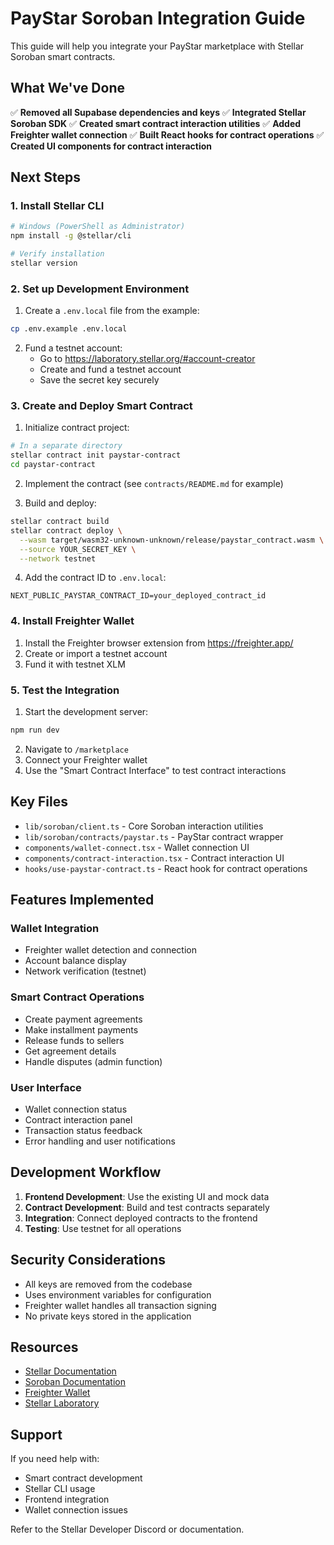 # PayStar Soroban Integration Guide

This guide will help you integrate your PayStar marketplace with Stellar Soroban smart contracts.

## What We've Done

✅ **Removed all Supabase dependencies and keys**
✅ **Integrated Stellar Soroban SDK**
✅ **Created smart contract interaction utilities**
✅ **Added Freighter wallet connection**
✅ **Built React hooks for contract operations**
✅ **Created UI components for contract interaction**

## Next Steps

### 1. Install Stellar CLI

```bash
# Windows (PowerShell as Administrator)
npm install -g @stellar/cli

# Verify installation
stellar version
```

### 2. Set up Development Environment

1. Create a `.env.local` file from the example:
```bash
cp .env.example .env.local
```

2. Fund a testnet account:
   - Go to https://laboratory.stellar.org/#account-creator
   - Create and fund a testnet account
   - Save the secret key securely

### 3. Create and Deploy Smart Contract

1. Initialize contract project:
```bash
# In a separate directory
stellar contract init paystar-contract
cd paystar-contract
```

2. Implement the contract (see `contracts/README.md` for example)

3. Build and deploy:
```bash
stellar contract build
stellar contract deploy \
  --wasm target/wasm32-unknown-unknown/release/paystar_contract.wasm \
  --source YOUR_SECRET_KEY \
  --network testnet
```

4. Add the contract ID to `.env.local`:
```
NEXT_PUBLIC_PAYSTAR_CONTRACT_ID=your_deployed_contract_id
```

### 4. Install Freighter Wallet

1. Install the Freighter browser extension from https://freighter.app/
2. Create or import a testnet account
3. Fund it with testnet XLM

### 5. Test the Integration

1. Start the development server:
```bash
npm run dev
```

2. Navigate to `/marketplace`
3. Connect your Freighter wallet
4. Use the "Smart Contract Interface" to test contract interactions

## Key Files

- `lib/soroban/client.ts` - Core Soroban interaction utilities
- `lib/soroban/contracts/paystar.ts` - PayStar contract wrapper
- `components/wallet-connect.tsx` - Wallet connection UI
- `components/contract-interaction.tsx` - Contract interaction UI
- `hooks/use-paystar-contract.ts` - React hook for contract operations

## Features Implemented

### Wallet Integration
- Freighter wallet detection and connection
- Account balance display
- Network verification (testnet)

### Smart Contract Operations
- Create payment agreements
- Make installment payments
- Release funds to sellers
- Get agreement details
- Handle disputes (admin function)

### User Interface
- Wallet connection status
- Contract interaction panel
- Transaction status feedback
- Error handling and user notifications

## Development Workflow

1. **Frontend Development**: Use the existing UI and mock data
2. **Contract Development**: Build and test contracts separately
3. **Integration**: Connect deployed contracts to the frontend
4. **Testing**: Use testnet for all operations

## Security Considerations

- All keys are removed from the codebase
- Uses environment variables for configuration
- Freighter wallet handles all transaction signing
- No private keys stored in the application

## Resources

- [Stellar Documentation](https://developers.stellar.org/)
- [Soroban Documentation](https://developers.stellar.org/docs/build/smart-contracts)
- [Freighter Wallet](https://freighter.app/)
- [Stellar Laboratory](https://laboratory.stellar.org/)

## Support

If you need help with:
- Smart contract development
- Stellar CLI usage
- Frontend integration
- Wallet connection issues

Refer to the Stellar Developer Discord or documentation.
